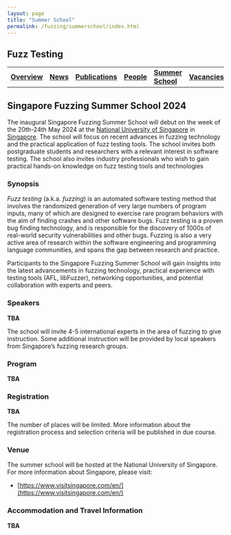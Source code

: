 ```yaml
---
layout: page
title: "Summer School"
permalink: /fuzzing/summerschool/index.html
---
```


## Fuzz Testing

<table style="border: none">
  <tr>
    <td style="border: none"><a href="/fuzzing"><b>Overview</b></a></td>
    <td style="border: none"><a href="/fuzzing/news"><b>News</b></a></td>
    <td style="border: none"><a href="/fuzzing/publications"><b>Publications</b></a></td>
    <td style="border: none"><a href="/fuzzing/people"><b>People</b></a></td>
    <td style="border: none"><a href="/fuzzing/summerschool"><u><b>Summer School</b></u></a></td>
    <td style="border: none"><a href="/fuzzing/vacancies"><b>Vacancies</b></a></td>
    <td style="border: none"><a href="/fuzzing/contact"><b>Contact</b></a></td>
  </tr>
</table>


## Singapore Fuzzing Summer School 2024

The inaugural Singapore Fuzzing Summer School will debut on the week of the 20th-24th May 2024 at the [National University of Singapore](https://nus.edu.sg/) in [Singapore](https://www.visitsingapore.com/en/).
The school will focus on recent advances in fuzzing technology and the practical application of fuzz testing tools.
The school invites both postgraduate students and researchers with a relevant interest in software testing.
The school also invites industry professionals who wish to gain practical hands-on knowledge on fuzz testing tools and technologies

### Synopsis

*Fuzz testing* (a.k.a. *fuzzing*) is an automated software testing method that involves the randomized generation of very large numbers of program inputs, many of which are designed to exercise rare program behaviors with the aim of finding crashes and other software bugs.
Fuzz testing is a proven bug finding technology, and is responsible for the discovery of 1000s of real-world security vulnerabilities and other bugs.
Fuzzing is also a very active area of research within the software engineering and programming language communities, and spans the gap between research and practice.

Participants to the Singapore Fuzzing Summer School will gain insights into the latest advancements in fuzzing technology, practical experience with testing tools (AFL, libFuzzer), networking opportunities, and potential collaboration with experts and peers.

### Speakers

**TBA**

The school will invite 4-5 international experts in the area of fuzzing to give instruction.  Some additional instruction will be provided by local speakers from Singapore’s fuzzing research groups.

### Program

**TBA**

### Registration

**TBA**

The number of places will be limited. More information about the registration process and selection criteria will be published in due course.

### Venue

The summer school will be hosted at the National University of Singapore.
For more information about Singapore, please visit:

* [https://www.visitsingapore.com/en/](https://www.visitsingapore.com/en/)

### Accommodation and Travel Information

**TBA**



